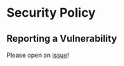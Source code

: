 # Security Policy

## Reporting a Vulnerability

Please open an [issue](https://github.com/google-gemini/workshops/issues)!

